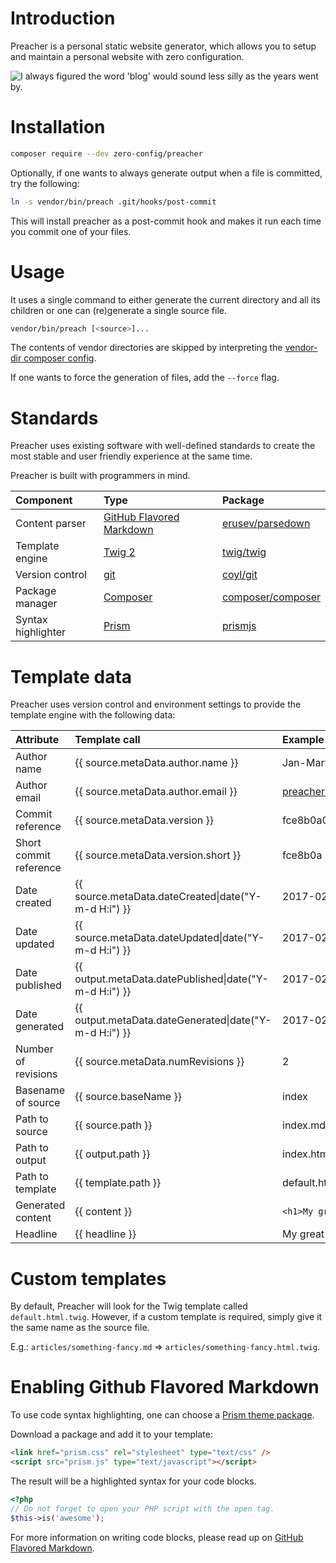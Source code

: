 # Introduction

Preacher is a personal static website generator, which allows you to setup and
maintain a personal website with zero configuration.

![I always figured the word 'blog' would sound *less* silly as the years went by.](https://imgs.xkcd.com/comics/starwatching.png)

# Installation

```bash
composer require --dev zero-config/preacher
```

Optionally, if one wants to always generate output when a file is committed, try
the following:

```bash
ln -s vendor/bin/preach .git/hooks/post-commit
```

This will install preacher as a post-commit hook and makes it run each time you
commit one of your files.

# Usage

It uses a single command to either generate the current directory and all its
children or one can (re)generate a single source file.

```bash
vendor/bin/preach [<source>]...
```

The contents of vendor directories are skipped by interpreting the
[vendor-dir composer config](https://getcomposer.org/doc/06-config.md#vendor-dir).

If one wants to force the generation of files, add the `--force` flag.

# Standards

Preacher uses existing software with well-defined standards to create the most
stable and user friendly experience at the same time.

Preacher is built with programmers in mind.

| Component          | Type                                                                                                        | Package                                                   |
|:-------------------|:------------------------------------------------------------------------------------------------------------|:----------------------------------------------------------|
| Content parser     | [GitHub Flavored Markdown](https://guides.github.com/features/mastering-markdown/#GitHub-flavored-markdown) | [erusev/parsedown](http://parsedown.org/)                 |
| Template engine    | [Twig 2](http://twig.sensiolabs.org/)                                                                       | [twig/twig](https://packagist.org/packages/twig/twig)     |
| Version control    | [git](https://git-scm.com/)                                                                                 | [coyl/git](https://github.com/coyl/git)                   |
| Package manager    | [Composer](https://getcomposer.org/)                                                                        | [composer/composer](https://github.com/composer/composer) |
| Syntax highlighter | [Prism](http://prismjs.com/)                                                                                | [prismjs](https://www.npmjs.com/package/prismjs)          |

# Template data

Preacher uses version control and environment settings to provide the template
engine with the following data:

| Attribute               | Template call                                              | Example                                  |
|:------------------------|:-----------------------------------------------------------|:-----------------------------------------|
| Author name             | {{ source.metaData.author.name }}                          | Jan-Marten de Boer                       |
| Author email            | {{ source.metaData.author.email }}                         | preacher@johmanx.com                     |
| Commit reference        | {{ source.metaData.version }}                              | fce8b0a0b1fa5f986282b51eb4824b3983c1e6e8 |
| Short commit reference  | {{ source.metaData.version.short }}                        | fce8b0a                                  |
| Date created            | {{ source.metaData.dateCreated&#124;date("Y-m-d H:i") }}   | 2017-02-04 13:37                         |
| Date updated            | {{ source.metaData.dateUpdated&#124;date("Y-m-d H:i") }}   | 2017-02-05 00:42                         |
| Date published          | {{ output.metaData.datePublished&#124;date("Y-m-d H:i") }} | 2017-02-05 00:45                         |
| Date generated          | {{ output.metaData.dateGenerated&#124;date("Y-m-d H:i") }} | 2017-02-05 00:47                         |
| Number of revisions     | {{ source.metaData.numRevisions }}                         | 2                                        |
| Basename of source      | {{ source.baseName }}                                      | index                                    |
| Path to source          | {{ source.path }}                                          | index.md                                 |
| Path to output          | {{ output.path }}                                          | index.html                               |
| Path to template        | {{ template.path }}                                        | default.html.twig                        |
| Generated content       | {{ content }}                                              | `<h1>My great adventure</h1><p>Lorum...` |
| Headline                | {{ headline }}                                             | My great adventure                       |

# Custom templates

By default, Preacher will look for the Twig template called `default.html.twig`.
However, if a custom template is required, simply give it the same name as the
source file.

E.g.: `articles/something-fancy.md` => `articles/something-fancy.html.twig`.

# Enabling Github Flavored Markdown

To use code syntax highlighting, one can choose a
[Prism theme package](http://prismjs.com/download.html).

Download a package and add it to your template:

```html
<link href="prism.css" rel="stylesheet" type="text/css" />
<script src="prism.js" type="text/javascript"></script>
```

The result will be a highlighted syntax for your code blocks.

```php
<?php
// Do not forget to open your PHP script with the open tag.
$this->is('awesome');
```

For more information on writing code blocks, please read up on
[GitHub Flavored Markdown](https://guides.github.com/features/mastering-markdown/#GitHub-flavored-markdown).

